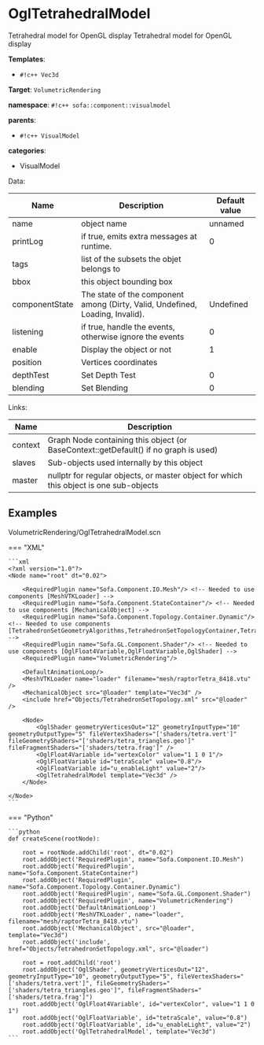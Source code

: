 # OglTetrahedralModel

Tetrahedral model for OpenGL display
Tetrahedral model for OpenGL display


__Templates__:

- `#!c++ Vec3d`

__Target__: `VolumetricRendering`

__namespace__: `#!c++ sofa::component::visualmodel`

__parents__: 

- `#!c++ VisualModel`

__categories__: 

- VisualModel

Data: 

<table>
<thead>
    <tr>
        <th>Name</th>
        <th>Description</th>
        <th>Default value</th>
    </tr>
</thead>
<tbody>
	<tr>
		<td>name</td>
		<td>
object name
</td>
		<td>unnamed</td>
	</tr>
	<tr>
		<td>printLog</td>
		<td>
if true, emits extra messages at runtime.
</td>
		<td>0</td>
	</tr>
	<tr>
		<td>tags</td>
		<td>
list of the subsets the objet belongs to
</td>
		<td></td>
	</tr>
	<tr>
		<td>bbox</td>
		<td>
this object bounding box
</td>
		<td></td>
	</tr>
	<tr>
		<td>componentState</td>
		<td>
The state of the component among (Dirty, Valid, Undefined, Loading, Invalid).
</td>
		<td>Undefined</td>
	</tr>
	<tr>
		<td>listening</td>
		<td>
if true, handle the events, otherwise ignore the events
</td>
		<td>0</td>
	</tr>
	<tr>
		<td>enable</td>
		<td>
Display the object or not
</td>
		<td>1</td>
	</tr>
	<tr>
		<td>position</td>
		<td>
Vertices coordinates
</td>
		<td></td>
	</tr>
	<tr>
		<td>depthTest</td>
		<td>
Set Depth Test
</td>
		<td>0</td>
	</tr>
	<tr>
		<td>blending</td>
		<td>
Set Blending
</td>
		<td>0</td>
	</tr>

</tbody>
</table>

Links: 

| Name | Description |
| ---- | ----------- |
|context|Graph Node containing this object (or BaseContext::getDefault() if no graph is used)|
|slaves|Sub-objects used internally by this object|
|master|nullptr for regular objects, or master object for which this object is one sub-objects|



## Examples

VolumetricRendering/OglTetrahedralModel.scn

=== "XML"

    ```xml
    <?xml version="1.0"?>
    <Node name="root" dt="0.02">
    
        <RequiredPlugin name="Sofa.Component.IO.Mesh"/> <!-- Needed to use components [MeshVTKLoader] -->
        <RequiredPlugin name="Sofa.Component.StateContainer"/> <!-- Needed to use components [MechanicalObject] -->
        <RequiredPlugin name="Sofa.Component.Topology.Container.Dynamic"/> <!-- Needed to use components [TetrahedronSetGeometryAlgorithms,TetrahedronSetTopologyContainer,TetrahedronSetTopologyModifier] -->
        <RequiredPlugin name="Sofa.GL.Component.Shader"/> <!-- Needed to use components [OglFloat4Variable,OglFloatVariable,OglShader] -->
        <RequiredPlugin name="VolumetricRendering"/>
    
        <DefaultAnimationLoop/>
        <MeshVTKLoader name="loader" filename="mesh/raptorTetra_8418.vtu" />
        <MechanicalObject src="@loader" template="Vec3d" />
        <include href="Objects/TetrahedronSetTopology.xml" src="@loader" />
    
        <Node>
            <OglShader geometryVerticesOut="12" geometryInputType="10" geometryOutputType="5" fileVertexShaders="['shaders/tetra.vert']" fileGeometryShaders="['shaders/tetra_triangles.geo']" fileFragmentShaders="['shaders/tetra.frag']" />
            <OglFloat4Variable id="vertexColor" value="1 1 0 1"/>
            <OglFloatVariable id="tetraScale" value="0.8"/>
            <OglFloatVariable id="u_enableLight" value="2"/>
            <OglTetrahedralModel template="Vec3d" />
        </Node>
    
    </Node>
    ```

=== "Python"

    ```python
    def createScene(rootNode):

        root = rootNode.addChild('root', dt="0.02")
        root.addObject('RequiredPlugin', name="Sofa.Component.IO.Mesh")
        root.addObject('RequiredPlugin', name="Sofa.Component.StateContainer")
        root.addObject('RequiredPlugin', name="Sofa.Component.Topology.Container.Dynamic")
        root.addObject('RequiredPlugin', name="Sofa.GL.Component.Shader")
        root.addObject('RequiredPlugin', name="VolumetricRendering")
        root.addObject('DefaultAnimationLoop')
        root.addObject('MeshVTKLoader', name="loader", filename="mesh/raptorTetra_8418.vtu")
        root.addObject('MechanicalObject', src="@loader", template="Vec3d")
        root.addObject('include', href="Objects/TetrahedronSetTopology.xml", src="@loader")

        root = root.addChild('root')
        root.addObject('OglShader', geometryVerticesOut="12", geometryInputType="10", geometryOutputType="5", fileVertexShaders="['shaders/tetra.vert']", fileGeometryShaders="['shaders/tetra_triangles.geo']", fileFragmentShaders="['shaders/tetra.frag']")
        root.addObject('OglFloat4Variable', id="vertexColor", value="1 1 0 1")
        root.addObject('OglFloatVariable', id="tetraScale", value="0.8")
        root.addObject('OglFloatVariable', id="u_enableLight", value="2")
        root.addObject('OglTetrahedralModel', template="Vec3d")
    ```

